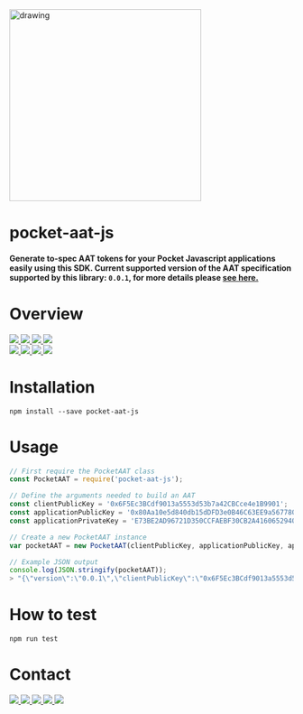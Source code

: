 <div align="left">
  <a href="https://www.pokt.network">
    <img src="https://pokt.network/wp-content/uploads/2018/12/Logo-488x228-px.png" alt="drawing" width="340"/>
  </a>
</div>
<h1 align="left">pocket-aat-js</h1>
<h4 align="left">

Generate to-spec AAT tokens for your Pocket Javascript applications easily using this SDK. Current supported version of the AAT specification supported by this library: `0.0.1`,
for more details please <a href="https://github.com/pokt-network/pocket-core/blob/staging/doc/application-auth-token.md">see here.</a>
</h4>
</div>

<h1 align="left"> Overview</h1>
  <div align="left">
    <a  href="https://github.com/pokt-network/pocket-aat-js/releases">
      <img src="https://img.shields.io/github/release-pre/pokt-network/pocket-aat-js.svg"/>
    </a>
    <a href="https://circleci.com/gh/pokt-network/pocket-aat-js/tree/staging">
      <img src="https://circleci.com/gh/pokt-network/pocket-aat-js/tree/staging.svg?style=svg"/>
    </a>
    <a  href="https://github.com/pokt-network/pocket-aat-js/pulse">
      <img src="https://img.shields.io/github/contributors/pokt-network/pocket-aat-js.svg"/>
    </a>
    <a href="https://opensource.org/licenses/MIT">
      <img src="https://img.shields.io/badge/License-MIT-blue.svg"/>
    </a>
    <br >
    <a href="https://github.com/pokt-network/pocket-aat-js/pulse">
      <img src="https://img.shields.io/github/last-commit/pokt-network/pocket-aat-js.svg"/>
    </a>
    <a href="https://github.com/pokt-network/pocket-aat-js/pulls">
      <img src="https://img.shields.io/github/issues-pr/pokt-network/pocket-aat-js.svg"/>
    </a>
    <a href="https://github.com/pokt-network/pocket-aat-js/releases">
      <img src="https://img.shields.io/badge/platform-nodejs-pink.svg"/>
    </a>
    <a href="https://github.com/pokt-network/pocket-aat-js/issues">
      <img src="https://img.shields.io/github/issues-closed/pokt-network/pocket-aat-js.svg"/>
    </a>
</div>

<h1 align="left">Installation</h1>

`npm install --save pocket-aat-js`

<h1 align="left">Usage</h1>

```javascript
// First require the PocketAAT class
const PocketAAT = require('pocket-aat-js');

// Define the arguments needed to build an AAT
const clientPublicKey = '0x6F5Ec3BCdf9013a5553d53b7a42CBCce4e1B9901';
const applicationPublicKey = '0x80Aa10e5d840db15dDFD3e0B46C63EE9a567780B';
const applicationPrivateKey = 'E73BE2AD96721D350CCFAEBF30CB2A4160652940588987EF56A9DD0FAE8042CB';

// Create a new PocketAAT instance
var pocketAAT = new PocketAAT(clientPublicKey, applicationPublicKey, applicationPrivateKey);

// Example JSON output
console.log(JSON.stringify(pocketAAT));
> "{\"version\":\"0.0.1\",\"clientPublicKey\":\"0x6F5Ec3BCdf9013a5553d53b7a42CBCce4e1B9901\",\"applicationPublicKey\":\"0x80Aa10e5d840db15dDFD3e0B46C63EE9a567780B\",\"applicationSignature\":\"29cb5d7f9f1424f2c47cb354a7375be18ae85f730bac435155cc060dd52d65eb0002dbad29deda2a8115b6bd447af1158e35d32eb423371bef879fa4bc90840b\"}"
```

<h1 align="left">How to test</h1>

`npm run test`

<h1 align="left">Contact</h1>
<div align="left">
  <a  href="https://twitter.com/poktnetwork" >
    <img src="https://img.shields.io/twitter/url/http/shields.io.svg?style=social">
  </a>
  <a href="https://t.me/POKTnetwork">
    <img src="https://img.shields.io/badge/Telegram-blue.svg">
  </a>
  <a href="https://www.facebook.com/POKTnetwork" >
  <img src="https://img.shields.io/badge/Facebook-red.svg">
  </a>
  <a href="https://research.pokt.network">
  <img src="https://img.shields.io/discourse/https/research.pokt.network/posts.svg">
  </a>
    <a href="https://discord.gg/sarhfXP">
  <img src="https://img.shields.io/discord/553741558869131266?label=Discord">
  </a>
</div>

